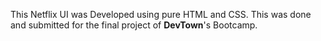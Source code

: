 This Netflix UI was Developed using pure HTML and CSS.
This was done and submitted for the final project of **DevTown**'s Bootcamp.
